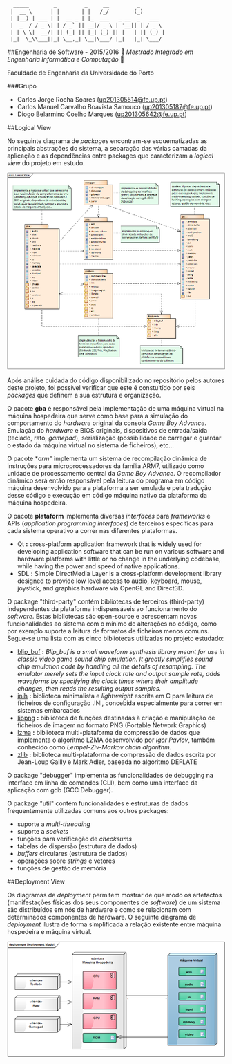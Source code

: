 ```
  _____        _         _     __         _        
 |  __ \      | |       | |   /_/        (_)       
 | |__) | ___ | |  __ _ | |_  ___   _ __  _   ___  
 |  _  / / _ \| | / _` || __|/ _ \ | '__|| | / _ \ 
 | | \ \|  __/| || (_| || |_| (_) || |   | || (_) |
 |_|  \_\\___||_| \__,_| \__|\___/ |_|   |_| \___/ 
 ```
##Engenharia de Software - 2015/2016
:floppy_disk:  *Mestrado Integrado em Engenharia Informática e Computação*   :floppy_disk:

Faculdade de Engenharia da Universidade do Porto

###Grupo
* Carlos Jorge Rocha Soares (up201305514@fe.up.pt)
* Carlos Manuel Carvalho Boavista Samouco (up201305187@fe.up.pt)
* Diogo Belarmino Coelho Marques (up201305642@fe.up.pt)

##Logical View

No seguinte diagrama de *packages* encontram-se esquematizadas as principais abstrações do sistema, a separação das várias camadas da aplicação e as dependências entre packages que caracterizam a *logical view* do projeto em estudo.

![](Assignment3/logical-view.png)

Após análise cuidada do código disponibilizado no repositório pelos autores deste projeto, foi possível verificar que este é constuitído por seis *packages* que definem a sua estrutura e organização.

O pacote **gba** é responsável pela implementação de uma máquina virtual na máquina hospedeira que serve como base para a simulação do comportamento do *hardware* original da consola *Game Boy Advance*. Emulação do *hardware* e BIOS originais, dispositivos de entrada/saída (teclado, rato, *gamepad*), serialização (possibilidade de carregar e guardar o estado da máquina virtual no sistema de ficheiros), etc...

O pacote **arm*" implementa um sistema de recompilação dinâmica de instruções para microprocessadores da família ARM7, utilizado como unidade de processamento central da *Game Boy Advance*. O recompilador dinâmico será então responsável pela leitura do programa em código máquina desenvolvido para a plataforma a ser emulada e pela tradução desse código e execução em código máquina nativo da plataforma da máquina hospedeira.

O pacote **plataform** implementa diversas *interfaces* para *frameworks* e APIs (*application programming interfaces*) de terceiros específicas para cada sistema operativo a correr nas diferentes plataformas.
- Qt **:** cross-platform application framework that is widely used for developing application software that can be run on various software and hardware platforms with little or no change in the underlying codebase, while having the power and speed of native applications.
- SDL **:** Simple DirectMedia Layer is a cross-platform development library designed to provide low level access to audio, keyboard, mouse, joystick, and graphics hardware via OpenGL and Direct3D.

O package "third-party" contém bibliotecas de terceiros (third-party) independentes da plataforma indispensáveis ao funcionamento do *software*. Estas bibliotecas são open-source e acrescentam novas funcionalidades ao sistema com o mínimo de alterações no código, como por exemplo suporte a leitura de formatos de ficheiros menos comuns. Segue-se uma lista com as cinco bibliotecas utilizadas no projeto estudado: 
- [blip_buf](https://code.google.com/p/blip-buf/) **:** *Blip_buf is a small waveform synthesis library meant for use in classic video game sound chip emulation. It greatly simplifies sound chip emulation code by handling all the details of resampling. The emulator merely sets the input clock rate and output sample rate, adds waveforms by specifying the clock times where their amplitude changes, then reads the resulting output samples.*
- [inih](https://github.com/benhoyt/inih) **:** biblioteca minimalista e *lightweight* escrita em C para leitura de ficheiros de configuração .INI, concebida especialmente para correr em sistemas embarcados
- [libpng](http://www.libpng.org/pub/png/libpng.html) **:** biblioteca de funções destinadas à criação e manipulação de ficheiros de imagem no formato PNG (Portable Network Graphics)
- [lzma](http://www.7-zip.org/sdk.html) **:** biblioteca multi-plataforma de compressão de dados que implementa o algoritmo LZMA desenvolvido por *Igor Pavlov*, também conhecido como *Lempel-Ziv-Markov chain algorithm*.
- [zlib](http://www.zlib.net) **:** biblioteca multi-plataforma de compressão de dados escrita por Jean-Loup Gailly e Mark Adler, baseada no algoritmo DEFLATE

O package "debugger" implementa as funcionalidades de debugging na interface em linha de comandos (CLI), bem como uma interface da aplicação com gdb (GCC Debugger).

O package "util" contém funcionalidades e estruturas de dados frequentemente utilizadas comuns aos outros packages:
- suporte a *multi-threading*
- suporte a *sockets*
- funções para verificação de *checksums*
- tabelas de dispersão (estrutura de dados)
- *buffers* circulares (estrutura de dados)
- operações sobre *strings* e vetores
- funções de gestão de memória

##Deployment View

Os diagramas de *deployment* permitem mostrar de que modo os artefactos (manifestações físicas dos seus componentes de *software*) de um sistema são distribuídos em nós de hardware e como se relacionam com determinados componentes de hardware. O seguinte diagrama de *deployment* ilustra de forma simplificada a relação existente entre máquina hospedeira e máquina virtual.

![](Assignment3/deployment-view.png)
